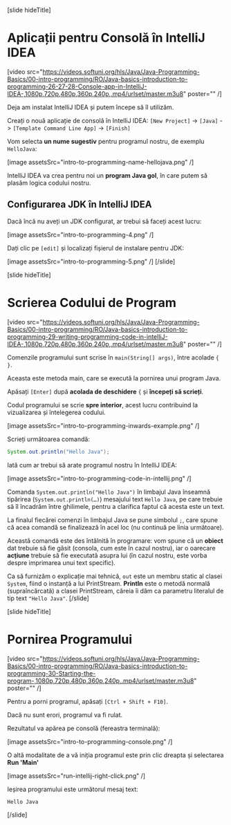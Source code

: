 [slide hideTitle]
# Aplicații pentru Consolă în IntelliJ IDEA

[video src="https://videos.softuni.org/hls/Java/Java-Programming-Basics/00-intro-programming/RO/Java-basics-introduction-to-programming-26-27-28-Console-app-in-IntelliJ-IDEA-,1080p,720p,480p,360p,240p,.mp4/urlset/master.m3u8" poster="" /]

Deja am instalat IntelliJ IDEA și putem începe să îl utilizăm.

Creați o nouă aplicație de consolă în IntelliJ IDEA: `[New Project]` \-\> `[Java]` \-\> `[Template Command Line App]` \-\> `[Finish]`

Vom selecta **un nume sugestiv** pentru programul nostru, de exemplu `HelloJava`:

[image assetsSrc="intro-to-programming-name-hellojava.png" /]

IntelliJ IDEA va crea pentru noi un **program Java gol**, în care putem să plasăm logica codului nostru.

## Configurarea JDK în IntelliJ IDEA
Dacă încă nu aveți un JDK configurat, ar trebui să faceți acest lucru:

[image assetsSrc="intro-to-programming-4.png" /]

Dați clic pe `[edit]` și localizați fișierul de instalare pentru JDK:

[image assetsSrc="intro-to-programming-5.png" /]
[/slide]

[slide hideTitle]
# Scrierea Codului de Program

[video src="https://videos.softuni.org/hls/Java/Java-Programming-Basics/00-intro-programming/RO/Java-basics-introduction-to-programming-29-writing-programming-code-in-intelliJ-IDEA-,1080p,720p,480p,360p,240p,.mp4/urlset/master.m3u8" poster="" /]

Comenzile programului sunt scrise în `main(String[] args)`, între acolade `{ }`.

Aceasta este metoda main, care se execută la pornirea unui program Java. 

Apăsați `[Enter]` după **acolada de deschidere** `{` și **începeți să scrieți**.

Codul programului se scrie **spre interior**, acest lucru contribuind la vizualizarea și întelegerea codului. 

[image assetsSrc="intro-to-programming-inwards-example.png" /]

Scrieți următoarea comandă:
```java
System.out.println("Hello Java");
```

Iată cum ar trebui să arate programul nostru în IntelliJ IDEA:

[image assetsSrc="intro-to-programming-code-in-intellij.png" /]

Comanda `System.out.println("Hello Java")` în limbajul Java înseamnă tipărirea (`System.out.println(…)`) mesajului text `Hello Java`, pe care trebuie să îl încadrăm între ghilimele, pentru a clarifica faptul că acesta este un text.

La finalul fiecărei comenzi în limbajul Java se pune simbolul `;`, care spune că acea comandă se finalizează în acel loc (nu continuă pe linia următoare).

Această comandă este des întâlnită în programare: vom spune că un **obiect** dat trebuie să fie găsit (consola, cum este în cazul nostru), iar o oarecare **acțiune** trebuie să fie executată asupra lui (în cazul nostru, este vorba despre imprimarea unui text specific). 

Ca să furnizăm o explicație mai tehnică, `out` este un membru static al clasei `System`, fiind o instanță a lui PrintStream. **Println** este o metodă normală (supraîncărcată) a clasei PrintStream, căreia îi dăm ca parametru literalul de tip text `"Hello Java"`.
[/slide]

[slide hideTitle]
# Pornirea Programului

[video src="https://videos.softuni.org/hls/Java/Java-Programming-Basics/00-intro-programming/RO/Java-basics-introduction-to-programming-30-Starting-the-program-,1080p,720p,480p,360p,240p,.mp4/urlset/master.m3u8" poster="" /]

Pentru a porni programul, apăsați `[Ctrl + Shift + F10]`. 

Dacă nu sunt erori, programul va fi rulat. 

Rezultatul va apărea pe consolă (fereastra terminală):

[image assetsSrc="intro-to-programming-console.png" /]

O altă modalitate de a vă iniția programul este prin clic dreapta și selectarea **Run 'Main'**

[image assetsSrc="run-intellij-right-click.png" /]

Ieșirea programului este următorul mesaj text:

```
Hello Java
```
[/slide]

